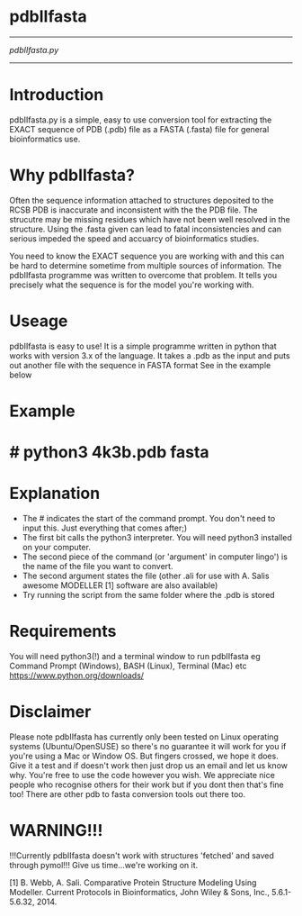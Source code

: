 # pdbIIfasta

***************
*pdbIIfasta.py*
***************

Introduction
=============
pdbIIfasta.py is a simple, easy to use conversion tool for extracting the EXACT
sequence of PDB (.pdb) file as a FASTA (.fasta) file for general bioinformatics use.

Why pdbIIfasta?
===============
Often the sequence information attached to structures deposited to the RCSB PDB is inaccurate and inconsistent with the the PDB file. The strucutre may be missing residues which have not been well resolved in the structure. Using the .fasta given can lead to fatal inconsistencies and can serious impeded the speed and accuarcy of bioinformatics studies. 

You need to know the EXACT sequence you are working with and this can be hard to determine sometime from multiple sources of information. The pdbIIfasta programme was written to overcome that problem. It tells you precisely what the sequence is for the model you're working with. 

Useage
=======
pdbIIfasta is easy to use! It is a simple programme written in python that works with version 3.x of the language.
It takes a .pdb as the input and puts out another file with the sequence in FASTA format
See in the example below

Example
=======
# # python3 4k3b.pdb fasta

Explanation
===========
- The # indicates the start of the command prompt. You don't need to input this. Just everything that comes after;)
- The first bit calls the python3 interpreter. You will need python3 installed on your computer. 
- The second piece of the command (or 'argument' in computer lingo') is the name of the file you want to convert. 
- The second argument states the file (other .ali for use with A. Salis awesome MODELLER [1] software are also available)
- Try running the script from the same folder where the .pdb is stored  


Requirements
=============
You will need python3(!) and a terminal window to run pdbIIfasta eg Command Prompt (Windows), BASH (Linux), Terminal (Mac) etc
https://www.python.org/downloads/

Disclaimer
===========
Please note pdbIIfasta has currently only been tested on Linux operating systems (Ubuntu/OpenSUSE) so there's no guarantee it will work for you if you're using a Mac or Window OS. 
But fingers crossed, we hope it does. Give it a test and if doesn't work then just drop us an email and let us know why. You're free to use the code however you wish. 
We appreciate nice people who recognise others for their work but if you dont then that's fine too! There are other pdb to fasta conversion tools out there too.

WARNING!!!
==========
!!!Currently pdbIIfasta doesn't work with structures 'fetched' and saved through pymol!!! Give us time...we're working on it.


[1] B. Webb, A. Sali. Comparative Protein Structure Modeling Using Modeller. Current Protocols in Bioinformatics, John Wiley & Sons, Inc., 5.6.1-5.6.32, 2014. 






